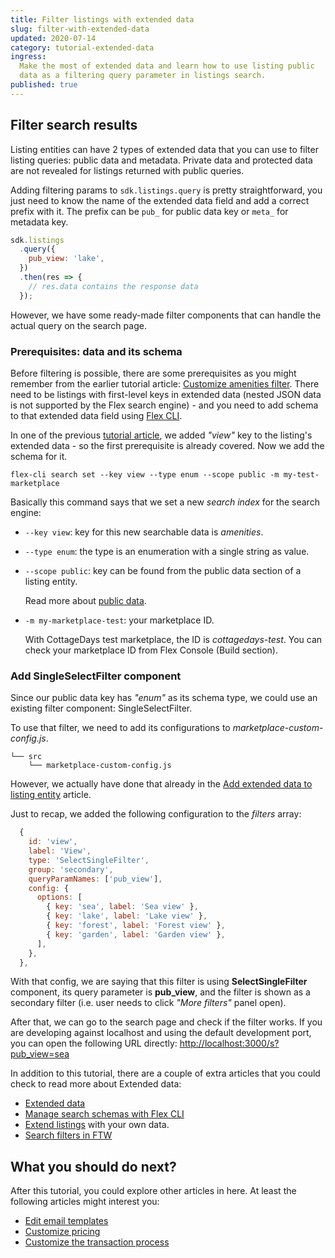 ```yaml
---
title: Filter listings with extended data
slug: filter-with-extended-data
updated: 2020-07-14
category: tutorial-extended-data
ingress:
  Make the most of extended data and learn how to use listing public
  data as a filtering query parameter in listings search.
published: true
---
```


## Filter search results

Listing entities can have 2 types of extended data that you can use to
filter listing queries: public data and metadata. Private data and
protected data are not revealed for listings returned with public
queries.

Adding filtering params to `sdk.listings.query` is pretty
straightforward, you just need to know the name of the extended data
field and add a correct prefix with it. The prefix can be `pub_` for
public data key or `meta_` for metadata key.

```js
sdk.listings
  .query({
    pub_view: 'lake',
  })
  .then(res => {
    // res.data contains the response data
  });
```

However, we have some ready-made filter components that can handle the
actual query on the search page.

### Prerequisites: data and its schema

Before filtering is possible, there are some prerequisites as you might
remember from the earlier tutorial article:
[Customize amenities filter](/tutorial-branding/customize-amenities-filter/#how-to-take-the-filter-into-use).
There need to be listings with first-level keys in extended data (nested
JSON data is not supported by the Flex search engine) - and you need to
add schema to that extended data field using
[Flex CLI](/flex-cli/manage-search-schemas-with-flex-cli/).

In one of the previous
[tutorial article](/tutorial-extended-data/add-extended-data/), we added
_"view"_ key to the listing's extended data - so the first prerequisite
is already covered. Now we add the schema for it.

```shell
flex-cli search set --key view --type enum --scope public -m my-test-marketplace
```

Basically this command says that we set a new _search index_ for the
search engine:

- `--key view`: key for this new searchable data is _amenities_.
- `--type enum`: the type is an enumeration with a single string as
  value.
- `--scope public`: key can be found from the public data section of a
  listing entity.

  Read more about [public data](/references/extended-data/).

- `-m my-marketplace-test`: your marketplace ID.

  With CottageDays test marketplace, the ID is _cottagedays-test_. You
  can check your marketplace ID from Flex Console (Build section).

### Add SingleSelectFilter component

Since our public data key has _"enum"_ as its schema type, we could use
an existing filter component: SingleSelectFilter.

To use that filter, we need to add its configurations to
_marketplace-custom-config.js_.

```shell
└── src
    └── marketplace-custom-config.js
```

However, we actually have done that already in the
[Add extended data to listing entity](/tutorial-extended-data/add-extended-data/)
article.

Just to recap, we added the following configuration to the _filters_
array:

```js
  {
    id: 'view',
    label: 'View',
    type: 'SelectSingleFilter',
    group: 'secondary',
    queryParamNames: ['pub_view'],
    config: {
      options: [
        { key: 'sea', label: 'Sea view' },
        { key: 'lake', label: 'Lake view' },
        { key: 'forest', label: 'Forest view' },
        { key: 'garden', label: 'Garden view' },
      ],
    },
  },
```

With that config, we are saying that this filter is using
**SelectSingleFilter** component, its query parameter is **pub_view**,
and the filter is shown as a secondary filter (i.e. user needs to click
_"More filters"_ panel open).

After that, we can go to the search page and check if the filter works.
If you are developing against localhost and using the default
development port, you can open the following URL directly:
[http://localhost:3000/s?pub_view=sea](http://localhost:3000/s?pub_view=sea)

In addition to this tutorial, there are a couple of extra articles that
you could check to read more about Extended data:

- [Extended data](/references/extended-data/)
- [Manage search schemas with Flex CLI](/flex-cli/manage-search-schemas-with-flex-cli/)
- [Extend listings](/cookbook-data-model/extend-listing-data-in-ftw/)
  with your own data.
- [Search filters in FTW](/cookbook-search/change-search-filters-in-ftw/)

## What you should do next?

After this tutorial, you could explore other articles in here. At least
the following articles might interest you:

- [Edit email templates](/flex-cli/edit-email-templates-with-flex-cli/)
- [Customize pricing](/background/pricing/)
- [Customize the transaction process](/background/transaction-process/)
